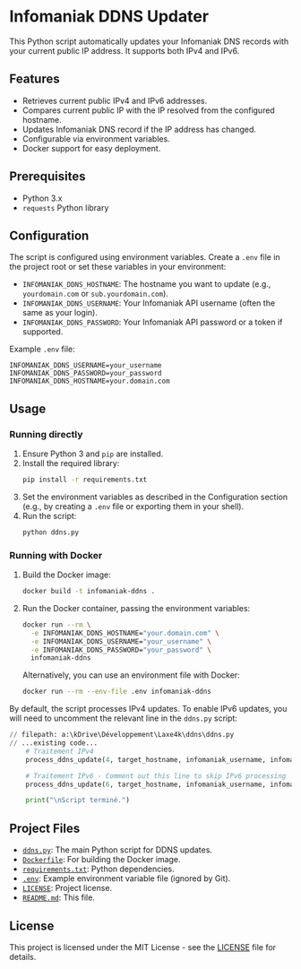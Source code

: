 # Infomaniak DDNS Updater

This Python script automatically updates your Infomaniak DNS records with your current public IP address. It supports both IPv4 and IPv6.

## Features

*   Retrieves current public IPv4 and IPv6 addresses.
*   Compares current public IP with the IP resolved from the configured hostname.
*   Updates Infomaniak DNS record if the IP address has changed.
*   Configurable via environment variables.
*   Docker support for easy deployment.

## Prerequisites

*   Python 3.x
*   `requests` Python library

## Configuration

The script is configured using environment variables. Create a `.env` file in the project root or set these variables in your environment:

*   `INFOMANIAK_DDNS_HOSTNAME`: The hostname you want to update (e.g., `yourdomain.com` or `sub.yourdomain.com`).
*   `INFOMANIAK_DDNS_USERNAME`: Your Infomaniak API username (often the same as your login).
*   `INFOMANIAK_DDNS_PASSWORD`: Your Infomaniak API password or a token if supported.

Example `.env` file:
```
INFOMANIAK_DDNS_USERNAME=your_username
INFOMANIAK_DDNS_PASSWORD=your_password
INFOMANIAK_DDNS_HOSTNAME=your.domain.com
```

## Usage

### Running directly

1.  Ensure Python 3 and `pip` are installed.
2.  Install the required library:
    ```sh
    pip install -r requirements.txt
    ```
3.  Set the environment variables as described in the Configuration section (e.g., by creating a `.env` file or exporting them in your shell).
4.  Run the script:
    ```sh
    python ddns.py
    ```

### Running with Docker

1.  Build the Docker image:
    ```sh
    docker build -t infomaniak-ddns .
    ```
2.  Run the Docker container, passing the environment variables:
    ```sh
    docker run --rm \
      -e INFOMANIAK_DDNS_HOSTNAME="your.domain.com" \
      -e INFOMANIAK_DDNS_USERNAME="your_username" \
      -e INFOMANIAK_DDNS_PASSWORD="your_password" \
      infomaniak-ddns
    ```
    Alternatively, you can use an environment file with Docker:
    ```sh
    docker run --rm --env-file .env infomaniak-ddns
    ```

By default, the script processes IPv4 updates. To enable IPv6 updates, you will need to uncomment the relevant line in the `ddns.py` script:
```python
// filepath: a:\kDrive\Développement\Laxe4k\ddns\ddns.py
// ...existing code...
    # Traitement IPv4
    process_ddns_update(4, target_hostname, infomaniak_username, infomaniak_password, ipaddress)

    # Traitement IPv6 - Comment out this line to skip IPv6 processing
    process_ddns_update(6, target_hostname, infomaniak_username, infomaniak_password, ipaddress) # Uncomment this line

    print("\nScript terminé.")
```

## Project Files

*   [`ddns.py`](a:\kDrive\Développement\Laxe4k\ddns\ddns.py): The main Python script for DDNS updates.
*   [`Dockerfile`](a:\kDrive\Développement\Laxe4k\ddns\Dockerfile): For building the Docker image.
*   [`requirements.txt`](a:\kDrive\Développement\Laxe4k\ddns\requirements.txt): Python dependencies.
*   [`.env`](a:\kDrive\Développement\Laxe4k\ddns\.env): Example environment variable file (ignored by Git).
*   [`LICENSE`](a:\kDrive\Développement\Laxe4k\ddns\LICENSE): Project license.
*   [`README.md`](a:\kDrive\Développement\Laxe4k\ddns\README.md): This file.

## License

This project is licensed under the MIT License - see the [LICENSE](a:\kDrive\Développement\Laxe4k\ddns\LICENSE) file for details.